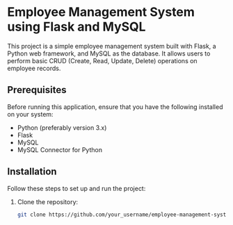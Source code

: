 # Employee Management System using Flask and MySQL

This project is a simple employee management system built with Flask, a Python web framework, and MySQL as the database. It allows users to perform basic CRUD (Create, Read, Update, Delete) operations on employee records.

## Prerequisites
Before running this application, ensure that you have the following installed on your system:

- Python (preferably version 3.x)
- Flask
- MySQL
- MySQL Connector for Python

## Installation
Follow these steps to set up and run the project:

1. Clone the repository:
   ```bash
   git clone https://github.com/your_username/employee-management-system.git

